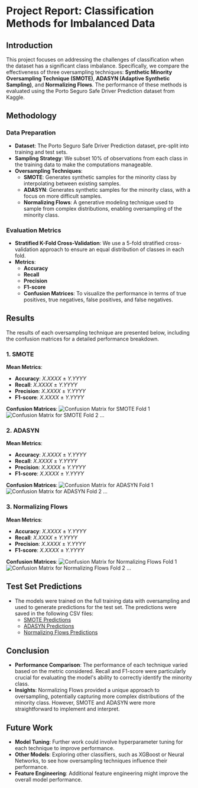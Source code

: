 # Project Report: Classification Methods for Imbalanced Data

## Introduction
This project focuses on addressing the challenges of classification when the dataset has a significant class imbalance. Specifically, we compare the effectiveness of three oversampling techniques: **Synthetic Minority Oversampling Technique (SMOTE)**, **ADASYN (Adaptive Synthetic Sampling)**, and **Normalizing Flows**. The performance of these methods is evaluated using the Porto Seguro Safe Driver Prediction dataset from Kaggle.

## Methodology
### Data Preparation
- **Dataset**: The Porto Seguro Safe Driver Prediction dataset, pre-split into training and test sets.
- **Sampling Strategy**: We subset 10% of observations from each class in the training data to make the computations manageable.
- **Oversampling Techniques**:
  - **SMOTE**: Generates synthetic samples for the minority class by interpolating between existing samples.
  - **ADASYN**: Generates synthetic samples for the minority class, with a focus on more difficult samples.
  - **Normalizing Flows**: A generative modeling technique used to sample from complex distributions, enabling oversampling of the minority class.

### Evaluation Metrics
- **Stratified K-Fold Cross-Validation**: We use a 5-fold stratified cross-validation approach to ensure an equal distribution of classes in each fold.
- **Metrics**: 
  - **Accuracy**
  - **Recall**
  - **Precision**
  - **F1-score**
  - **Confusion Matrices**: To visualize the performance in terms of true positives, true negatives, false positives, and false negatives.

## Results
The results of each oversampling technique are presented below, including the confusion matrices for a detailed performance breakdown.

### 1. SMOTE
**Mean Metrics**:
- **Accuracy**: _X.XXXX_ ± _Y.YYYY_
- **Recall**: _X.XXXX_ ± _Y.YYYY_
- **Precision**: _X.XXXX_ ± _Y.YYYY_
- **F1-score**: _X.XXXX_ ± _Y.YYYY_

**Confusion Matrices**:
![Confusion Matrix for SMOTE Fold 1](path_to_image_1)
![Confusion Matrix for SMOTE Fold 2](path_to_image_2)
...

### 2. ADASYN
**Mean Metrics**:
- **Accuracy**: _X.XXXX_ ± _Y.YYYY_
- **Recall**: _X.XXXX_ ± _Y.YYYY_
- **Precision**: _X.XXXX_ ± _Y.YYYY_
- **F1-score**: _X.XXXX_ ± _Y.YYYY_

**Confusion Matrices**:
![Confusion Matrix for ADASYN Fold 1](path_to_image_3)
![Confusion Matrix for ADASYN Fold 2](path_to_image_4)
...

### 3. Normalizing Flows
**Mean Metrics**:
- **Accuracy**: _X.XXXX_ ± _Y.YYYY_
- **Recall**: _X.XXXX_ ± _Y.YYYY_
- **Precision**: _X.XXXX_ ± _Y.YYYY_
- **F1-score**: _X.XXXX_ ± _Y.YYYY_

**Confusion Matrices**:
![Confusion Matrix for Normalizing Flows Fold 1](path_to_image_5)
![Confusion Matrix for Normalizing Flows Fold 2](path_to_image_6)
...

## Test Set Predictions
- The models were trained on the full training data with oversampling and used to generate predictions for the test set. The predictions were saved in the following CSV files:
  - [SMOTE Predictions](./mnt/data/SMOTE_predictions.csv)
  - [ADASYN Predictions](./mnt/data/ADASYN_predictions.csv)
  - [Normalizing Flows Predictions](./mnt/data/Normalizing%20Flows_predictions.csv)

## Conclusion
- **Performance Comparison**: The performance of each technique varied based on the metric considered. Recall and F1-score were particularly crucial for evaluating the model's ability to correctly identify the minority class.
- **Insights**: Normalizing Flows provided a unique approach to oversampling, potentially capturing more complex distributions of the minority class. However, SMOTE and ADASYN were more straightforward to implement and interpret.

## Future Work
- **Model Tuning**: Further work could involve hyperparameter tuning for each technique to improve performance.
- **Other Models**: Exploring other classifiers, such as XGBoost or Neural Networks, to see how oversampling techniques influence their performance.
- **Feature Engineering**: Additional feature engineering might improve the overall model performance.
